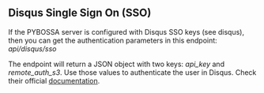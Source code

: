 Disqus Single Sign On (SSO)
---------------------------

If the PYBOSSA server is configured with Disqus SSO keys (see disqus),
then you can get the authentication parameters in this endpoint:
*api/disqus/sso*

The endpoint will return a JSON object with two keys: *api\_key* and
*remote\_auth\_s3*. Use those values to authenticate the user in Disqus.
Check their official [documentation]().

